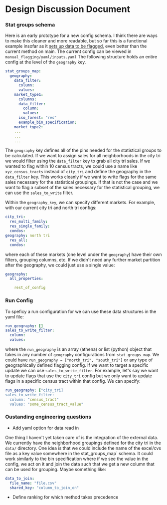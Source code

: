 # Design Discussion Document

### Stat groups schema
Here is an early prototype for a new config schema. I think there are ways to make this cleaner and more readable, but so far this is a functional example insofar as it [sets up data to be flagged](https://github.com/ccao-data/model-sales-val/blob/98-make-flagging-script-more-flexible-with-respect-to-geography/manual_flagging/flagging.py#L209-L245), even better than the current method on main. The current config can be viewed in `manual_flagging/yaml/inputs.yaml` The following structure holds an entire config at the level of the `geography` key.

```yaml
stat_groups_map:
  geography:
    data_filter:
      column: 
      values: 
    market_type1:
      columns:
      data_filter:
        column: 
        values: 
      iso_forest: "res"
      example_bin_specification:
    market_type2:
    ...
    ...
    ...
```
  
The `geography` key defines all of the pins needed for the statistical groups to be calculated. If we want to assign sales for all neighborhoods in the city tri we would filter using the `data_filter` key to grab all city tri sales. If we wanted to flag within 10 census tracts, we could use a name like `xyz_census_tracts` instead of `city_tri` and define the geography in the `data_filter` key. This works cleanly if we want to write flags for the same sales necessary for the statistical groupings. If that is not the case and we want to flag a subset of the sales necessary for the statistical grouping, we can use the `sales_to_write` filter.  
  
Within the `geography_key`, we can specify different markets. For example, with our current city tri and north tri configs:
  
```yaml
city_tri:
  res_multi_family:
  res_single_family:
  condos:
geography: north tri
  res_all:
  condos:
```
  
where each of these markets (one level under the `geography`) have their own filters, grouping columns, etc. If we didn't need any further market partition after the geography, we could just use a single value:
```yaml
geography:
  all_properties:

    rest_of_config

```
### Run Config
To speficy a run configuration for we can use these data structures in the yaml file:

```yaml
run_geography: []
sales_to_write_filter:
  column:
  values:
```
where the `run_geography` is an array (athena) or list (python) object that takes in any number of `geography` configurations from `stat_groups_map`. We could have `run_geography = ["north_tri", "south_tri"]` or any type of geographically defined flagging config. If we want to target a specific update we can use `sales_to_write_filter`. For example, let's say we want to update flags that use the `city_tri` config but we only want to update flags in a specific census tract within that config. We can specify:

```yaml
run_geography: ["city_tri]
sales_to_write_filter:
  column: "census_tract"
  values: "some_census_tract_value"
```
  
### Oustanding engineering questions
- Add yaml option for data read in

One thing I haven't yet taken care of is the integration of the external data. We currently have the neighborhood groupings defined for the city tri in the `data/` directory. One idea is that we could include the name of the excel/cvs file as a key value somewhere in the stat_groups_map` schema. It could work similarly to the bin specification where if we see the value in the config, we act on it and join the data such that we get a new column that can be used for grouping. Maybe something like:

```yaml
data_to_join:
  file_name: "file.csv"
  shared_key: "column_to_join_on"

```

- Define ranking for which method takes precedence
